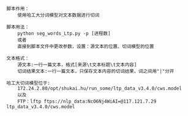 	脚本作用：
		使用哈工大分词模型对文本数据进行切词

	脚本用法：
		python seg_words_Ltp.py -p [进程数]
	    或者
		直接到脚本文件中更改参数，设置：源文本的位置、切词模型的位置

	文本格式：
		源文本:一行一篇文本，格式[来源\t文本标题\t文本内容]
		切词结果文本:一行一篇文本，只保存文本内容的切词结果，词之间用"|"分开

	哈工大切词模型位于:
		172.24.2.80/opt/shukai.hu/run_some/ltp_data_v3.4.0/cws.model
		以及
		FTP：lftp ftps://nlp_data:NcO6Nj4WiAI=@117.121.7.29 ltp_data_v3.4.0/cws.model